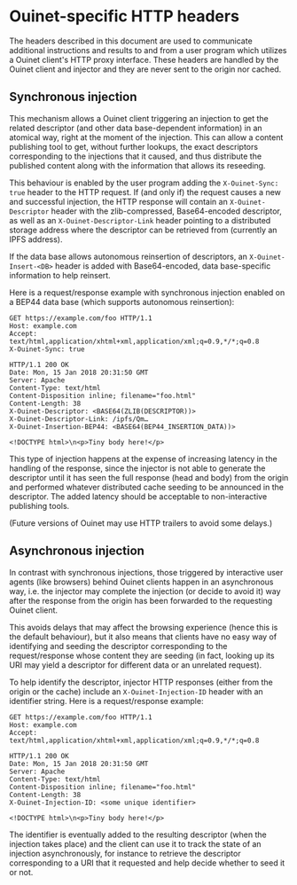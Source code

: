# Ouinet-specific HTTP headers

The headers described in this document are used to communicate additional
instructions and results to and from a user program which utilizes a Ouinet
client's HTTP proxy interface.  These headers are handled by the Ouinet client
and injector and they are never sent to the origin nor cached.

## Synchronous injection

This mechanism allows a Ouinet client triggering an injection to get the
related descriptor (and other data base-dependent information) in an atomical
way, right at the moment of the injection.  This can allow a content
publishing tool to get, without further lookups, the exact descriptors
corresponding to the injections that it caused, and thus distribute the
published content along with the information that allows its reseeding.

This behaviour is enabled by the user program adding the `X-Ouinet-Sync: true`
header to the HTTP request.  If (and only if) the request causes a new and
successful injection, the HTTP response will contain an `X-Ouinet-Descriptor`
header with the zlib-compressed, Base64-encoded descriptor, as well as an
`X-Ouinet-Descriptor-Link` header pointing to a distributed storage address
where the descriptor can be retrieved from (currently an IPFS address).

If the data base allows autonomous reinsertion of descriptors, an
`X-Ouinet-Insert-<DB>` header is added with Base64-encoded, data base-specific
information to help reinsert.

Here is a request/response example with synchronous injection enabled on a
BEP44 data base (which supports autonomous reinsertion):

    GET https://example.com/foo HTTP/1.1
    Host: example.com
    Accept: text/html,application/xhtml+xml,application/xml;q=0.9,*/*;q=0.8
    X-Ouinet-Sync: true

    HTTP/1.1 200 OK
    Date: Mon, 15 Jan 2018 20:31:50 GMT
    Server: Apache
    Content-Type: text/html
    Content-Disposition inline; filename="foo.html"
    Content-Length: 38
    X-Ouinet-Descriptor: <BASE64(ZLIB(DESCRIPTOR))>
    X-Ouinet-Descriptor-Link: /ipfs/Qm…
    X-Ouinet-Insertion-BEP44: <BASE64(BEP44_INSERTION_DATA))>

    <!DOCTYPE html>\n<p>Tiny body here!</p>

This type of injection happens at the expense of increasing latency in the
handling of the response, since the injector is not able to generate the
descriptor until it has seen the full response (head and body) from the origin
and performed whatever distributed cache seeding to be announced in the
descriptor.  The added latency should be acceptable to non-interactive
publishing tools.

(Future versions of Ouinet may use HTTP trailers to avoid some delays.)

## Asynchronous injection

In contrast with synchronous injections, those triggered by interactive user
agents (like browsers) behind Ouinet clients happen in an asynchronous way,
i.e. the injector may complete the injection (or decide to avoid it) way after
the response from the origin has been forwarded to the requesting Ouinet
client.

This avoids delays that may affect the browsing experience (hence this is the
default behaviour), but it also means that clients have no easy way of
identifying and seeding the descriptor corresponding to the request/response
whose content they are seeding (in fact, looking up its URI may yield a
descriptor for different data or an unrelated request).

To help identify the descriptor, injector HTTP responses (either from the
origin or the cache) include an `X-Ouinet-Injection-ID`  header with an
identifier string.  Here is a request/response example:

    GET https://example.com/foo HTTP/1.1
    Host: example.com
    Accept: text/html,application/xhtml+xml,application/xml;q=0.9,*/*;q=0.8

    HTTP/1.1 200 OK
    Date: Mon, 15 Jan 2018 20:31:50 GMT
    Server: Apache
    Content-Type: text/html
    Content-Disposition inline; filename="foo.html"
    Content-Length: 38
    X-Ouinet-Injection-ID: <some unique identifier>

    <!DOCTYPE html>\n<p>Tiny body here!</p>

The identifier is eventually added to the resulting descriptor (when the
injection takes place) and the client can use it to track the state of an
injection asynchronously, for instance to retrieve the descriptor
corresponding to a URI that it requested and help decide whether to seed it or
not.
